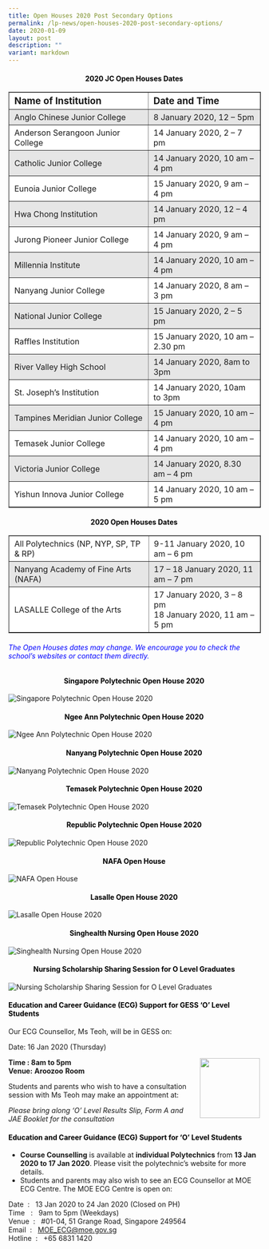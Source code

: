```yaml
---
title: Open Houses 2020 Post Secondary Options
permalink: /lp-news/open-houses-2020-post-secondary-options/
date: 2020-01-09
layout: post
description: ""
variant: markdown
---
```

<h4 style="color:black" align="center">2020 JC Open Houses Dates</h4>

<table border="1" style="box-sizing: inherit; border-collapse: collapse; border-spacing: 0px; max-width: 100%;"><tbody style="box-sizing: inherit;"><tr style="box-sizing: inherit; background: rgb(255, 255, 255);"><td width="390" style="box-sizing: inherit; padding: 5px 10px;"><span style="box-sizing: inherit; font-size: 14pt;"><strong style="box-sizing: inherit; font-weight: bold;">Name of Institution</strong></span></td><td width="317" style="box-sizing: inherit; padding: 5px 10px;"><span style="box-sizing: inherit; font-size: 14pt;"><strong style="box-sizing: inherit; font-weight: bold;">Date and Time</strong></span></td></tr><tr style="box-sizing: inherit; background: rgb(230, 230, 230);"><td width="390" style="box-sizing: inherit; padding: 5px 10px;">Anglo Chinese Junior College</td><td width="317" style="box-sizing: inherit; padding: 5px 10px;">8 January 2020, 12 – 5pm</td></tr><tr style="box-sizing: inherit; background: rgb(255, 255, 255);"><td width="390" style="box-sizing: inherit; padding: 5px 10px;">Anderson Serangoon Junior College</td><td width="317" style="box-sizing: inherit; padding: 5px 10px;">14 January 2020, 2 – 7 pm</td></tr><tr style="box-sizing: inherit; background: rgb(230, 230, 230);"><td width="390" style="box-sizing: inherit; padding: 5px 10px;">Catholic Junior College</td><td width="317" style="box-sizing: inherit; padding: 5px 10px;">14 January 2020, 10 am – 4 pm</td></tr><tr style="box-sizing: inherit; background: rgb(255, 255, 255);"><td width="390" style="box-sizing: inherit; padding: 5px 10px;">Eunoia Junior College</td><td width="317" style="box-sizing: inherit; padding: 5px 10px;">15 January 2020, 9 am – 4 pm</td></tr><tr style="box-sizing: inherit; background: rgb(230, 230, 230);"><td width="390" style="box-sizing: inherit; padding: 5px 10px;">Hwa Chong Institution</td><td width="317" style="box-sizing: inherit; padding: 5px 10px;">14 January 2020, 12 – 4 pm</td></tr><tr style="box-sizing: inherit; background: rgb(255, 255, 255);"><td width="390" style="box-sizing: inherit; padding: 5px 10px;">Jurong Pioneer Junior College</td><td width="317" style="box-sizing: inherit; padding: 5px 10px;">14 January 2020, 9 am – 4 pm</td></tr><tr style="box-sizing: inherit; background: rgb(230, 230, 230);"><td width="390" style="box-sizing: inherit; padding: 5px 10px;">Millennia Institute</td><td width="317" style="box-sizing: inherit; padding: 5px 10px;">14 January 2020, 10 am – 4 pm</td></tr><tr style="box-sizing: inherit; background: rgb(255, 255, 255);"><td width="390" style="box-sizing: inherit; padding: 5px 10px;">Nanyang Junior College</td><td width="317" style="box-sizing: inherit; padding: 5px 10px;">14 January 2020, 8 am – 3 pm</td></tr><tr style="box-sizing: inherit; background: rgb(230, 230, 230);"><td width="390" style="box-sizing: inherit; padding: 5px 10px;">National Junior College</td><td width="317" style="box-sizing: inherit; padding: 5px 10px;">15 January 2020, 2 – 5 pm</td></tr><tr style="box-sizing: inherit; background: rgb(255, 255, 255);"><td width="390" style="box-sizing: inherit; padding: 5px 10px;">Raffles Institution</td><td width="317" style="box-sizing: inherit; padding: 5px 10px;">15 January 2020, 10 am – 2.30 pm</td></tr><tr style="box-sizing: inherit; background: rgb(230, 230, 230);"><td width="390" style="box-sizing: inherit; padding: 5px 10px;">River Valley High School</td><td width="317" style="box-sizing: inherit; padding: 5px 10px;">14 January 2020, 8am to 3pm</td></tr><tr style="box-sizing: inherit; background: rgb(255, 255, 255);"><td width="390" style="box-sizing: inherit; padding: 5px 10px;">St. Joseph’s Institution</td><td width="317" style="box-sizing: inherit; padding: 5px 10px;">14 January 2020, 10am to 3pm</td></tr><tr style="box-sizing: inherit; background: rgb(230, 230, 230);"><td width="390" style="box-sizing: inherit; padding: 5px 10px;">Tampines Meridian Junior College</td><td width="317" style="box-sizing: inherit; padding: 5px 10px;">15 January 2020, 10 am – 4 pm</td></tr><tr style="box-sizing: inherit; background: rgb(255, 255, 255);"><td width="390" style="box-sizing: inherit; padding: 5px 10px;">Temasek Junior College</td><td width="317" style="box-sizing: inherit; padding: 5px 10px;">14 January 2020, 10 am – 4 pm</td></tr><tr style="box-sizing: inherit; background: rgb(230, 230, 230);"><td width="390" style="box-sizing: inherit; padding: 5px 10px;">Victoria Junior College</td><td width="317" style="box-sizing: inherit; padding: 5px 10px;">14 January 2020, 8.30 am – 4 pm</td></tr><tr style="box-sizing: inherit; background: rgb(255, 255, 255);"><td width="390" style="box-sizing: inherit; padding: 5px 10px;">Yishun Innova Junior College</td><td width="317" style="box-sizing: inherit; padding: 5px 10px;">14 January 2020, 10 am – 5 pm</td></tr></tbody></table>

<h4 style="color:black" align="center">2020 Open Houses Dates</h4>

<table border="1" style="box-sizing: inherit; border-collapse: collapse; border-spacing: 0px; max-width: 100%;"><tbody style="box-sizing: inherit;"><tr style="box-sizing: inherit; background: rgb(255, 255, 255);"><td width="390" style="box-sizing: inherit; padding: 5px 10px;">All Polytechnics (NP, NYP, SP, TP &amp; RP)</td><td width="317" style="box-sizing: inherit; padding: 5px 10px;">9-11 January 2020, 10 am – 6 pm</td></tr><tr style="box-sizing: inherit; background: rgb(230, 230, 230);"><td width="390" style="box-sizing: inherit; padding: 5px 10px;">Nanyang Academy of Fine Arts (NAFA)</td><td width="317" style="box-sizing: inherit; padding: 5px 10px;">17 – 18 January 2020, 11 am – 7 pm</td></tr><tr style="box-sizing: inherit; background: rgb(255, 255, 255);"><td width="390" style="box-sizing: inherit; padding: 5px 10px;">LASALLE College of the Arts</td><td width="317" style="box-sizing: inherit; padding: 5px 10px;">17 January 2020, 3 – 8 pm<br style="box-sizing: inherit;">18 January 2020, 11 am – 5 pm</td></tr></tbody></table>

<h6 style="color:blue"><em>The Open Houses dates may change. We encourage you to check the school’s websites or contact them directly.</em></h6>

<h4 style="color:black" align="center">Singapore Polytechnic Open House 2020</h4>

![Singapore Polytechnic Open House 2020](/images/SP-Open-House.png)


<h4 style="color:black" align="center">Ngee Ann Polytechnic Open House 2020</h4>

![Ngee Ann Polytechnic Open House 2020](/images/NP-Open-House.png)


<h4 style="color:black" align="center">Nanyang Polytechnic Open House 2020</h4>

![Nanyang Polytechnic Open House 2020](/images/NYP-Open-House.png)


<h4 style="color:black" align="center">Temasek Polytechnic Open House 2020</h4>

![Temasek Polytechnic Open House 2020](/images/TP-Open-House.png)


<h4 style="color:black" align="center">Republic Polytechnic Open House 2020</h4>

![Republic Polytechnic Open House 2020](/images/RP-Open-House.png)


<h4 style="color:black" align="center">NAFA Open House</h4>

![NAFA Open House](/images/NAFA-Open-House.png)


<h4 style="color:black" align="center">Lasalle Open House 2020</h4>

![Lasalle Open House 2020](/images/Laselle-Open-House-1.jpeg)


<h4 style="color:black" align="center">Singhealth Nursing Open House 2020</h4>

![Singhealth Nursing Open House 2020](/images/SInghealth-Nursing-Open-House.jpeg)


<h4 style="color:black" align="center">
Nursing Scholarship Sharing Session for
O Level Graduates</h4>

![Nursing Scholarship Sharing Session for
O Level Graduates](/images/Nursing-Scholarship.jpeg)


<h4 style="color:black" align="left">Education and Career Guidance (ECG) Support for GESS ‘O’ Level Students</h4>

Our ECG Counsellor, Ms Teoh, will be in GESS on:

Date: 16 Jan 2020 (Thursday)

<img src="/images/Picture1.png" style="width:120px;height:120px;margin-left:15px;" align="right">

**Time : 8am to 5pm**  
**Venue:**&nbsp;**Aroozoo**&nbsp;**Room**

Students and parents who wish to have a consultation session with Ms Teoh may make an appointment at:



_Please bring along ‘O’ Level Results Slip, Form A and JAE Booklet for the consultation_

<h4 style="color:black" align="left">Education and Career Guidance (ECG) Support for ‘O’ Level Students</h4>

*   **Course Counselling**&nbsp;is available at&nbsp;**individual Polytechnics**&nbsp;from&nbsp;**13 Jan 2020 to 17 Jan 2020**. Please visit the polytechnic’s website for more details.
*   Students and parents may also wish to see an ECG Counsellor at MOE ECG Centre. The MOE ECG Centre is open on:

Date&nbsp; : &nbsp; 13 Jan 2020 to 24 Jan 2020 (Closed on PH)  
Time &nbsp; : &nbsp; 9am to 5pm (Weekdays)  
Venue&nbsp; : &nbsp; #01-04, 51 Grange Road, Singapore 249564  
Email&nbsp; : &nbsp; MOE_ECG@moe.gov.sg  
Hotline&nbsp; : &nbsp; +65 6831 1420

